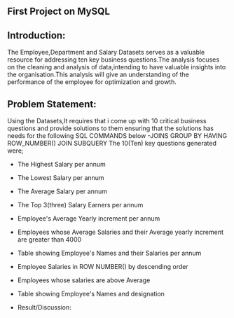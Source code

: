 ## First Project on MySQL
## Introduction:
The Employee,Department and Salary Datasets serves as a valuable resource for addressing ten key business questions.The analysis focuses on the cleaning and analysis of data,intending to have valuable insights into the organisation.This analysis will give an understanding of the performance of the employee for optimization and growth.

## Problem Statement:
Using the Datasets,It requires that i come up with 10 critical business questions and provide solutions to them ensuring that the solutions has needs for the following SQL COMMANDS below
-JOINS
GROUP BY
HAVING
ROW_NUMBER()
JOIN
SUBQUERY
The 10(Ten) key questions generated were;
- The Highest Salary per annum
- The Lowest Salary per annum
- The Average Salary per annum
- The Top 3(three) Salary Earners  per annum
- Employee's Average Yearly increment per annum
- Employees whose Average Salaries and their Average yearly increment are greater than 4000
- Table showing Employee's Names and their Salaries per annum
- Employee Salaries in ROW NUMBER() by descending order
- Employees whose salaries are above Average
- Table showing Employee's Names and designation

- Result/Discussion:

